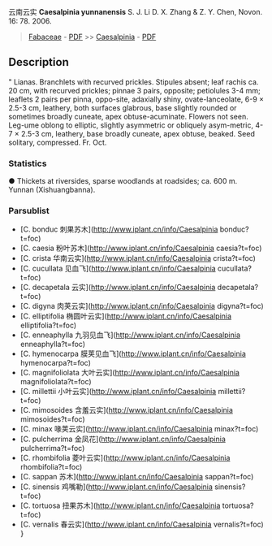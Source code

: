 云南云实 **Caesalpinia yunnanensis** S. J. Li D. X. Zhang & Z. Y. Chen, Novon. 16: 78. 2006.

> [Fabaceae](http://www.iplant.cn/info/Fabaceae?t=foc) - [PDF](http://www.iplant.cn/foc/pdf/Fabaceae.pdf) >> [Caesalpinia](http://www.iplant.cn/info/Caesalpinia?t=foc) - [PDF](http://www.iplant.cn/foc/pdf/Caesalpinia.pdf)

## Description
 "
Lianas. Branchlets with recurved prickles. Stipules absent; leaf rachis ca. 20 cm, with recurved prickles; pinnae 3 pairs, opposite; petiolules 3-4 mm; leaflets 2 pairs per pinna, oppo-site, adaxially shiny, ovate-lanceolate, 6-9 × 2.5-3 cm, leathery, both surfaces glabrous, base slightly rounded or sometimes broadly cuneate, apex obtuse-acuminate. Flowers not seen. Leg-ume oblong to elliptic, slightly asymmetric or obliquely asym-metric, 4-7 × 2.5-3 cm, leathery, base broadly cuneate, apex obtuse, beaked. Seed solitary, compressed. Fr. Oct.

### Statistics
● Thickets at riversides, sparse woodlands at roadsides; ca. 600 m. Yunnan (Xishuangbanna).

### Parsublist

* [C.  bonduc  刺果苏木](http://www.iplant.cn/info/Caesalpinia bonduc?t=foc)
* [C.  caesia  粉叶苏木](http://www.iplant.cn/info/Caesalpinia caesia?t=foc)
* [C.  crista  华南云实](http://www.iplant.cn/info/Caesalpinia crista?t=foc)
* [C.  cucullata  见血飞](http://www.iplant.cn/info/Caesalpinia cucullata?t=foc)
* [C.  decapetala  云实](http://www.iplant.cn/info/Caesalpinia decapetala?t=foc)
* [C.  digyna  肉荚云实](http://www.iplant.cn/info/Caesalpinia digyna?t=foc)
* [C.  elliptifolia  椭圆叶云实](http://www.iplant.cn/info/Caesalpinia elliptifolia?t=foc)
* [C.  enneaphylla  九羽见血飞](http://www.iplant.cn/info/Caesalpinia enneaphylla?t=foc)
* [C.  hymenocarpa  膜荚见血飞](http://www.iplant.cn/info/Caesalpinia hymenocarpa?t=foc)
* [C.  magnifoliolata  大叶云实](http://www.iplant.cn/info/Caesalpinia magnifoliolata?t=foc)
* [C.  millettii  小叶云实](http://www.iplant.cn/info/Caesalpinia millettii?t=foc)
* [C.  mimosoides  含羞云实](http://www.iplant.cn/info/Caesalpinia mimosoides?t=foc)
* [C.  minax  喙荚云实](http://www.iplant.cn/info/Caesalpinia minax?t=foc)
* [C.  pulcherrima  金凤花](http://www.iplant.cn/info/Caesalpinia pulcherrima?t=foc)
* [C.  rhombifolia  菱叶云实](http://www.iplant.cn/info/Caesalpinia rhombifolia?t=foc)
* [C.  sappan  苏木](http://www.iplant.cn/info/Caesalpinia sappan?t=foc)
* [C.  sinensis  鸡嘴勒](http://www.iplant.cn/info/Caesalpinia sinensis?t=foc)
* [C.  tortuosa  扭果苏木](http://www.iplant.cn/info/Caesalpinia tortuosa?t=foc)
* [C.  vernalis  春云实](http://www.iplant.cn/info/Caesalpinia vernalis?t=foc)
}